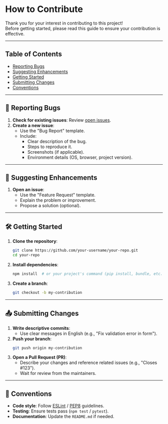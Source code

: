 # How to Contribute  

Thank you for your interest in contributing to this project!  
Before getting started, please read this guide to ensure your contribution is effective.  

---

## **Table of Contents**  
- [Reporting Bugs](#-reporting-bugs)  
- [Suggesting Enhancements](#-suggesting-enhancements)  
- [Getting Started](#-getting-started)  
- [Submitting Changes](#-submitting-changes)  
- [Conventions](#-conventions)  

---

## 🐛 Reporting Bugs  
1. **Check for existing issues**: Review [open issues](https://github.com/your-username/your-repo/issues).  
2. **Create a new issue**:  
   - Use the "Bug Report" template.  
   - Include:  
     - Clear description of the bug.  
     - Steps to reproduce it.  
     - Screenshots (if applicable).  
     - Environment details (OS, browser, project version).  

---

## 🚀 Suggesting Enhancements  
1. **Open an issue**:  
   - Use the "Feature Request" template.  
   - Explain the problem or improvement.  
   - Propose a solution (optional).  

---

## 🛠️ Getting Started  
1. **Clone the repository**:  
   ```bash  
   git clone https://github.com/your-username/your-repo.git  
   cd your-repo  
   ```  
2. **Install dependencies**:  
   ```bash  
   npm install  # or your project's command (pip install, bundle, etc.)  
   ```  
3. **Create a branch**:  
   ```bash  
   git checkout -b my-contribution  
   ```  

---

## 📤 Submitting Changes  
1. **Write descriptive commits**:  
   - Use clear messages in English (e.g., "Fix validation error in form").  
2. **Push your branch**:  
   ```bash  
   git push origin my-contribution  
   ```  
3. **Open a Pull Request (PR)**:  
   - Describe your changes and reference related issues (e.g., "Closes #123").  
   - Wait for review from the maintainers.  

---

## 📜 Conventions  
- **Code style**: Follow [ESLint](https://eslint.org/) / [PEP8](https://peps.python.org/pep-0008/) guidelines.  
- **Testing**: Ensure tests pass (`npm test` / `pytest`).  
- **Documentation**: Update the `README.md` if needed.
